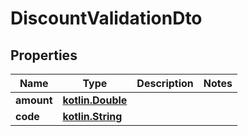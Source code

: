 # DiscountValidationDto

## Properties
Name | Type | Description | Notes
------------ | ------------- | ------------- | -------------
**amount** | [**kotlin.Double**](.md) |  | 
**code** | [**kotlin.String**](.md) |  | 
